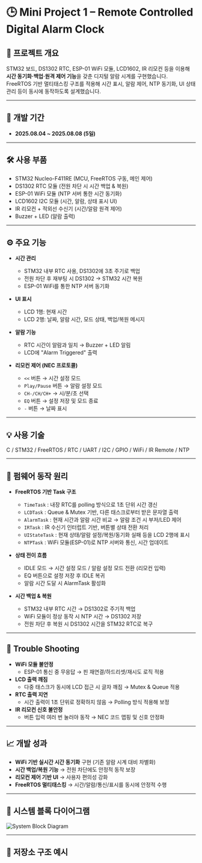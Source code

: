 # 🕒 Mini Project 1 – Remote Controlled Digital Alarm Clock

## 📌 프로젝트 개요
STM32 보드, DS1302 RTC, ESP-01 WiFi 모듈, LCD1602, IR 리모컨 등을 이용해 **시간 동기화·백업·원격 제어 기능**을 갖춘 디지털 알람 시계를 구현했습니다.  
FreeRTOS 기반 멀티태스킹 구조를 적용해 시간 표시, 알람 제어, NTP 동기화, UI 상태 관리 등이 동시에 동작하도록 설계했습니다.  

---

## 🔧 개발 기간
- **2025.08.04 ~ 2025.08.08 (5일)**

---

## 🛠 사용 부품
- STM32 Nucleo-F411RE (MCU, FreeRTOS 구동, 메인 제어)  
- DS1302 RTC 모듈 (전원 차단 시 시간 백업 & 복원)  
- ESP-01 WiFi 모듈 (NTP 서버 통한 시간 동기화)  
- LCD1602 I2C 모듈 (시간, 알람, 상태 표시 UI)  
- IR 리모컨 + 적외선 수신기 (시간/알람 원격 제어)  
- Buzzer + LED (알람 출력)  

---

## ⚙️ 주요 기능
- **시간 관리**
  - STM32 내부 RTC 사용, DS1302에 3초 주기로 백업  
  - 전원 차단 후 재부팅 시 DS1302 → STM32 시간 복원  
  - ESP-01 WiFi를 통한 NTP 서버 동기화  

- **UI 표시**
  - LCD 1행: 현재 시간  
  - LCD 2행: 날짜, 알람 시간, 모드 상태, 백업/복원 메시지  

- **알람 기능**
  - RTC 시간이 알람과 일치 → Buzzer + LED 알림  
  - LCD에 "Alarm Triggered" 출력  

- **리모컨 제어 (NEC 프로토콜)**
  - `<<` 버튼 → 시간 설정 모드  
  - `Play/Pause` 버튼 → 알람 설정 모드  
  - `CH-/CH/CH+` → 시/분/초 선택  
  - `EQ` 버튼 → 설정 저장 및 모드 종료  
  - `-` 버튼 → 날짜 표시  

---

## 💡 사용 기술
C / STM32 / FreeRTOS / RTC / UART / I2C / GPIO / WiFi / IR Remote / NTP  

---

## 🔄 펌웨어 동작 원리
- **FreeRTOS 기반 Task 구조**
  - `TimeTask` : 내장 RTC를 polling 방식으로 1초 단위 시간 갱신  
  - `LCDTask` : Queue & Mutex 기반, 다른 태스크로부터 받은 문자열 출력  
  - `AlarmTask` : 현재 시간과 알람 시간 비교 → 알람 조건 시 부저/LED 제어  
  - `IRTask` : IR 수신기 인터럽트 기반, 버튼별 상태 전환 처리  
  - `UIStateTask` : 현재 상태/알람 설정/복원/동기화 실패 등을 LCD 2행에 표시  
  - `NTPTask` : WiFi 모듈(ESP-01)로 NTP 서버와 통신, 시간 업데이트  

- **상태 전이 흐름**
  - IDLE 모드 → 시간 설정 모드 / 알람 설정 모드 전환 (리모컨 입력)  
  - EQ 버튼으로 설정 저장 후 IDLE 복귀  
  - 알람 시간 도달 시 AlarmTask 활성화  

- **시간 백업 & 복원**
  - STM32 내부 RTC 시간 → DS1302로 주기적 백업  
  - WiFi 모듈이 정상 동작 시 NTP 시간 → DS1302 저장  
  - 전원 차단 후 복원 시 DS1302 시간을 STM32 RTC로 복구  

---

## 🐞 Trouble Shooting
- **WiFi 모듈 불안정**  
  - ESP-01 통신 중 무응답 → 핀 재연결/하드리셋/재시도 로직 적용  
- **LCD 출력 깨짐**  
  - 다중 태스크가 동시에 LCD 접근 시 글자 깨짐 → Mutex & Queue 적용  
- **RTC 출력 지연**  
  - 시간 출력이 1초 단위로 정확하지 않음 → Polling 방식 적용해 보정  
- **IR 리모컨 신호 불안정**  
  - 버튼 입력 여러 번 눌러야 동작 → NEC 코드 맵핑 및 신호 안정화  

---

## 📈 개발 성과
- **WiFi 기반 실시간 시간 동기화** 구현 (기존 알람 시계 대비 차별화)  
- **시간 백업/복원 기능** → 전원 차단에도 안정적 동작 보장  
- **리모컨 제어 기반 UI** → 사용자 편의성 강화  
- **FreeRTOS 멀티태스킹** → 시간/알람/통신/표시를 동시에 안정적 수행  

---

## 📸 시스템 블록 다이어그램
![System Block Diagram](./images/block_diagram.png)

---

## 📂 저장소 구조 예시
